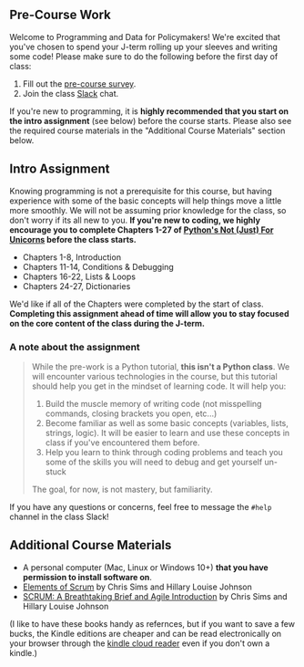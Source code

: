 ## Pre-Course Work

Welcome to Programming and Data for Policymakers! We're excited that you've chosen to spend your J-term rolling up your sleeves and writing some code! Please make sure to do the following before the first day of class:

1. Fill out the [pre-course survey](https://forms.gle/vyPXByRc4M8dFfZT6). 
2. Join the class [Slack](https://join.slack.com/t/code4policy/signup) chat.

If you're new to programming, it is **highly recommended that you start on the intro assignment** (see below) before the course starts. Please also see the required course materials in the "Additional Course Materials" section below.
	
## Intro Assignment

Knowing programming is not a prerequisite for this course, but having experience with some of the basic concepts will help things move a little more smoothly. We will not be assuming prior knowledge for the class, so don't worry if its all new to you. **If you're new to coding, we highly encourage you to complete Chapters 1-27 of [Python's Not (Just) For Unicorns](http://littlecolumns.com/learn/python/) before the class starts.**  

- Chapters 1-8, Introduction 
- Chapters 11-14, Conditions & Debugging 
- Chapters 16-22, Lists & Loops
- Chapters 24-27, Dictionaries 

We'd like if all of the Chapters were completed by the start of class. **Completing this assignment ahead of time will allow you to stay focused on the core content of the class during the J-term.**

### A note about the assignment
> While the pre-work is a Python tutorial, **this isn't a Python class**. We will encounter various technologies in the course, but this tutorial should help you get in the mindset of learning code. It will help you:
>
> 1. Build the muscle memory of writing code (not misspelling commands, closing brackets you open, etc...)
> 2. Become familiar as well as some basic concepts (variables, lists, strings, logic). It will be easier to learn and use these concepts in class if you've encountered them before. 
> 3. Help you learn to think through coding problems and teach you some of the skills you will need to debug and get yourself un-stuck
>
> The goal, for now, is not mastery, but familiarity.

If you have any questions or concerns, feel free to message the `#help` channel in the class Slack! 


## Additional Course Materials

* A personal computer (Mac, Linux or Windows 10+) **that you have permission to install software on**.
* [Elements of Scrum](https://www.amazon.com/gp/product/B004O0U74Q/ref=oh_aui_d_detailpage_o00_?ie=UTF8&psc=1) by Chris Sims and Hillary Louise Johnson
* [SCRUM: A Breathtaking Brief and Agile Introduction](https://www.amazon.com/Scrum-Breathtakingly-Brief-Agile-Introduction/dp/193796504X) by Chris Sims and Hillary Louise Johnson

(I like to have these books handy as refernces, but if you want to save a few bucks, the Kindle editions are cheaper and can be read electronically on your browser through the [kindle cloud reader](https://read.amazon.com/) even if you don't own a kindle.)
